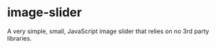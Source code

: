 image-slider
============

A very simple, small, JavaScript image slider that relies on no 3rd party libraries.

